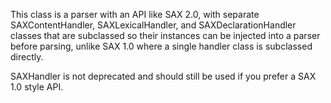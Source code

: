 This class is a parser with an API like SAX 2.0, with separate SAXContentHandler, SAXLexicalHandler, and SAXDeclarationHandler classes that are subclassed so their instances can be injected into a parser before parsing, unlike SAX 1.0 where a single handler class  is subclassed directly.

SAXHandler is not deprecated and should still be used if you prefer a SAX 1.0 style API.